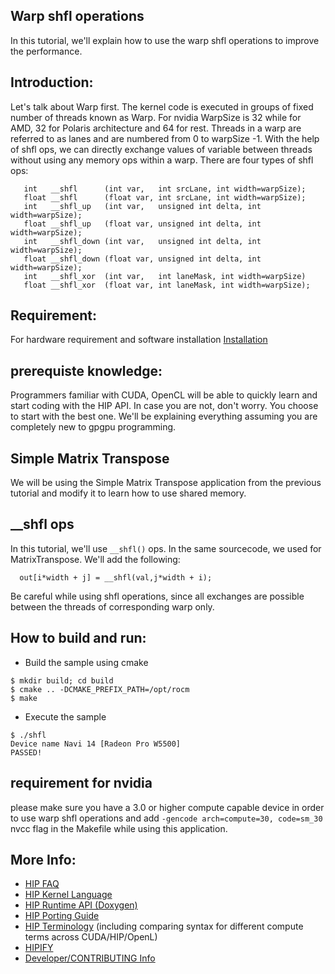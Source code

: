 ## Warp shfl operations ###

In this tutorial, we'll explain how to use the warp shfl operations to improve the performance.

## Introduction:

Let's talk about Warp first. The kernel code is executed in groups of fixed number of threads known as Warp. For nvidia WarpSize is 32 while for AMD, 32 for Polaris architecture and 64 for rest. Threads in a warp are referred to as lanes and are numbered from 0 to warpSize -1. With the help of shfl ops, we can directly exchange values of variable between threads without using any memory ops within a warp. There are four types of shfl ops:
```
   int   __shfl      (int var,   int srcLane, int width=warpSize);
   float __shfl      (float var, int srcLane, int width=warpSize);
   int   __shfl_up   (int var,   unsigned int delta, int width=warpSize);
   float __shfl_up   (float var, unsigned int delta, int width=warpSize);
   int   __shfl_down (int var,   unsigned int delta, int width=warpSize);
   float __shfl_down (float var, unsigned int delta, int width=warpSize);
   int   __shfl_xor  (int var,   int laneMask, int width=warpSize)
   float __shfl_xor  (float var, int laneMask, int width=warpSize);
```

## Requirement:
For hardware requirement and software installation [Installation](https://github.com/ROCm/HIP/blob/develop/docs/how_to_guides/install.md)

## prerequiste knowledge:

Programmers familiar with CUDA, OpenCL will be able to quickly learn and start coding with the HIP API. In case you are not, don't worry. You choose to start with the best one. We'll be explaining everything assuming you are completely new to gpgpu programming.

## Simple Matrix Transpose

We will be using the Simple Matrix Transpose application from the previous tutorial and modify it to learn how to use shared memory.

## __shfl ops

In this tutorial, we'll use `__shfl()` ops. In the same sourcecode, we used for MatrixTranspose. We'll add the following:

`  out[i*width + j] = __shfl(val,j*width + i);`

Be careful while using shfl operations, since all exchanges are possible between the threads of corresponding warp only.

## How to build and run:
- Build the sample using cmake
```
$ mkdir build; cd build
$ cmake .. -DCMAKE_PREFIX_PATH=/opt/rocm
$ make
```
- Execute the sample
```
$ ./shfl
Device name Navi 14 [Radeon Pro W5500]
PASSED!
```
## requirement for nvidia
please make sure you have a 3.0 or higher compute capable device in order to use warp shfl operations and add `-gencode arch=compute=30, code=sm_30` nvcc flag in the Makefile while using this application.

## More Info:
- [HIP FAQ](https://github.com/ROCm/HIP/blob/develop/docs/user_guide/faq.md)
- [HIP Kernel Language](https://github.com/ROCm/HIP/blob/develop/docs/reference/kernel_language.md)
- [HIP Runtime API (Doxygen)](https://rocm.docs.amd.com/projects/HIP/en/latest/doxygen/html/index.html)
- [HIP Porting Guide](https://github.com/ROCm/HIP/blob/develop/docs/user_guide/hip_porting_guide.md)
- [HIP Terminology](https://github.com/ROCm/HIP/blob/develop/docs/reference/terms.md) (including comparing syntax for different compute terms across CUDA/HIP/OpenL)
- [HIPIFY](https://github.com/ROCm/HIPIFY/blob/amd-staging/README.md)
- [Developer/CONTRIBUTING Info](https://github.com/ROCm/HIP/blob/develop/docs/developer_guide/contributing.md)